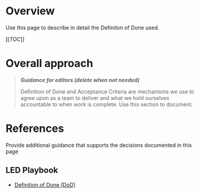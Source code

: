 # Overview

Use this page to describe in detail the Definiton of Done used.

[[_TOC_]]

# Overall approach

>**_Guidance for editors (delete when not needed)_**
>
>Definition of Done and Acceptance Criteria are mechanisms we use to agree upon as a team to deliver and what we hold ourselves accountable to when work is complete.
>Use this section to document.
>

# References

Provide additional guidance that supports the decisions documented in this page

## LED Playbook

* [Definition of Done (DoD)](https://dev.azure.com/servicesdocs/DevOps/_wiki/wikis/LED%20Playbook/7741/Plan-and-Track?anchor=8.-definition-of-done-(dod)-and-acceptance-criteria-(ac))
